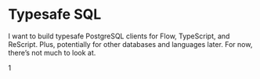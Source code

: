 # Typesafe SQL

I want to build typesafe PostgreSQL clients for Flow, TypeScript, and ReScript.
Plus, potentially for other databases and languages later.
For now, there’s not much to look at.

1